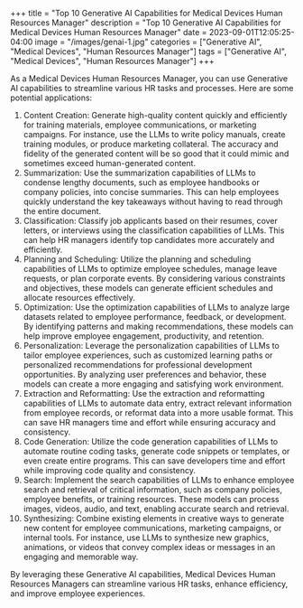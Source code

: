 +++
title = "Top 10 Generative AI Capabilities for Medical Devices Human Resources Manager"
description = "Top 10 Generative AI Capabilities for Medical Devices Human Resources Manager"
date = 2023-09-01T12:05:25-04:00
image = "/images/genai-1.jpg"
categories = ["Generative AI", "Medical Devices", "Human Resources Manager"]
tags = ["Generative AI", "Medical Devices", "Human Resources Manager"]
+++

As a Medical Devices Human Resources Manager, you can use Generative AI capabilities to streamline various HR tasks and processes. Here are some potential applications:

1. Content Creation: Generate high-quality content quickly and efficiently for training materials, employee communications, or marketing campaigns. For instance, use the LLMs to write policy manuals, create training modules, or produce marketing collateral. The accuracy and fidelity of the generated content will be so good that it could mimic and sometimes exceed human-generated content.
2. Summarization: Use the summarization capabilities of LLMs to condense lengthy documents, such as employee handbooks or company policies, into concise summaries. This can help employees quickly understand the key takeaways without having to read through the entire document.
3. Classification: Classify job applicants based on their resumes, cover letters, or interviews using the classification capabilities of LLMs. This can help HR managers identify top candidates more accurately and efficiently.
4. Planning and Scheduling: Utilize the planning and scheduling capabilities of LLMs to optimize employee schedules, manage leave requests, or plan corporate events. By considering various constraints and objectives, these models can generate efficient schedules and allocate resources effectively.
5. Optimization: Use the optimization capabilities of LLMs to analyze large datasets related to employee performance, feedback, or development. By identifying patterns and making recommendations, these models can help improve employee engagement, productivity, and retention.
6. Personalization: Leverage the personalization capabilities of LLMs to tailor employee experiences, such as customized learning paths or personalized recommendations for professional development opportunities. By analyzing user preferences and behavior, these models can create a more engaging and satisfying work environment.
7. Extraction and Reformatting: Use the extraction and reformatting capabilities of LLMs to automate data entry, extract relevant information from employee records, or reformat data into a more usable format. This can save HR managers time and effort while ensuring accuracy and consistency.
8. Code Generation: Utilize the code generation capabilities of LLMs to automate routine coding tasks, generate code snippets or templates, or even create entire programs. This can save developers time and effort while improving code quality and consistency.
9. Search: Implement the search capabilities of LLMs to enhance employee search and retrieval of critical information, such as company policies, employee benefits, or training resources. These models can process images, videos, audio, and text, enabling accurate search and retrieval.
10. Synthesizing: Combine existing elements in creative ways to generate new content for employee communications, marketing campaigns, or internal tools. For instance, use LLMs to synthesize new graphics, animations, or videos that convey complex ideas or messages in an engaging and memorable way.

By leveraging these Generative AI capabilities, Medical Devices Human Resources Managers can streamline various HR tasks, enhance efficiency, and improve employee experiences.